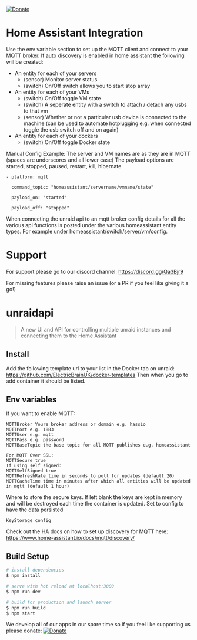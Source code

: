 [![Donate](https://img.shields.io/badge/Donate-PayPal-green.svg)](https://www.paypal.com/cgi-bin/webscr?cmd=_s-xclick&hosted_button_id=9EC6MMLG7KLNA&source=url)
# Home Assistant Integration
Use the env variable section to set up the MQTT client and connect to your MQTT broker. If auto discovery is enabled in home assistant the following will be created:
- An entity for each of your servers 
    - (sensor) Monitor server status
    - (switch) On/Off switch allows you to start stop array
- An entity for each of your VMs
    - (switch) On/Off toggle VM state
    - (switch) A seperate entity with a switch to attach / detach any usbs to that vm
    - (sensor) Whether or not a particular usb device is connected to the machine (can be used to automate hotplugging e.g. when connected toggle the usb switch off and on again)
- An entity for each of your dockers
    - (switch) On/Off toggle Docker state

Manual Config Example:
The server and VM names are as they are in MQTT (spaces are underscores and all lower case)
The payload options are started, stopped, paused, restart, kill, hibernate

```
- platform: mqtt

  command_topic: "homeassistant/servername/vmname/state"
  
  payload_on: "started"
 
  payload_off: "stopped"
```

When connecting the unraid api to an mqtt broker config details for all the various api functions is posted under the various homeassistant entity types. For example under homeassistant/switch/server/vm/config.

# Support
For support please go to our discord channel: https://discord.gg/Qa3Bjr9

For missing features please raise an issue (or a PR if you feel like giving it a go!)
# unraidapi

> A new UI and API for controlling multiple unraid instances and connecting them to the Home Assistant

## Install

Add the following template url to your list in the Docker tab on unraid: 
https://github.com/ElectricBrainUK/docker-templates
Then when you go to add container it should be listed.

## Env variables
If you want to enable MQTT:

```
MQTTBroker Youre broker address or domain e.g. hassio 
MQTTPort e.g. 1883 
MQTTUser e.g. mqtt 
MQTTPass e.g. password
MQTTBaseTopic the base topic for all MQTT publishes e.g. homeassistant

For MQTT Over SSL:
MQTTSecure true
If using self signed:
MQTTSelfSigned true
MQTTRefreshRate time in seconds to poll for updates (default 20)
MQTTCacheTime time in minutes after which all entities will be updated in mqtt (default 1 hour)

``` 
Where to store the secure keys. If left blank the keys are kept in memory and will be destroyed each time the container is updated.
Set to config to have the data persisted
```
KeyStorage config
```

Check out the HA docs on how to set up discovery for MQTT here:
https://www.home-assistant.io/docs/mqtt/discovery/

## Build Setup

``` bash
# install dependencies
$ npm install

# serve with hot reload at localhost:3000
$ npm run dev

# build for production and launch server
$ npm run build
$ npm start
```

We develop all of our apps in our spare time so if you feel like supporting us please donate:
[![Donate](https://img.shields.io/badge/Donate-PayPal-green.svg)](https://www.paypal.com/cgi-bin/webscr?cmd=_s-xclick&hosted_button_id=9EC6MMLG7KLNA&source=url)
